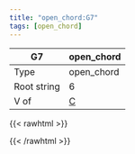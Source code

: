 ```yaml
---
title: "open_chord:G7"
tags: [open_chord]
---
```


|G7|open_chord|
|---|---|
|Type|open_chord|
|Root string|6|
|V of|[C](../open_chord-c)|
{{< rawhtml >}}
<div class="container"></div>
<script>
const selector = '#container';
const chord = new ChordBox(selector);
chord.draw((new String("320001")));
</script>
{{< /rawhtml >}}
